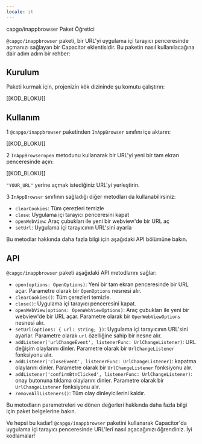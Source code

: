 ```yaml
---
locale: it
---
```


capgo/inappbrowser Paket Öğretici

`@capgo/inappbrowser` paketi, bir URL'yi uygulama içi tarayıcı penceresinde açmanızı sağlayan bir Capacitor eklentisidir. Bu paketin nasıl kullanılacağına dair adım adım bir rehber:

## Kurulum

Paketi kurmak için, projenizin kök dizininde şu komutu çalıştırın:

[[KOD_BLOKU]]

## Kullanım

1 `@capgo/inappbrowser` paketinden `InAppBrowser` sınıfını içe aktarın:

   [[KOD_BLOKU]]

2 `InAppBrowseropen` metodunu kullanarak bir URL'yi yeni bir tam ekran penceresinde açın:

   [[KOD_BLOKU]]

   `"YOUR_URL"` yerine açmak istediğiniz URL'yi yerleştirin.

3 `InAppBrowser` sınıfının sağladığı diğer metodları da kullanabilirsiniz:

   - `clearCookies`: Tüm çerezleri temizle
   - `close`: Uygulama içi tarayıcı penceresini kapat
   - `openWebView`: Araç çubukları ile yeni bir webview'de bir URL aç
   - `setUrl`: Uygulama içi tarayıcının URL'sini ayarla

   Bu metodlar hakkında daha fazla bilgi için aşağıdaki API bölümüne bakın.

## API

`@capgo/inappbrowser` paketi aşağıdaki API metodlarını sağlar:

- `open(options: OpenOptions)`: Yeni bir tam ekran penceresinde bir URL açar. Parametre olarak bir `OpenOptions` nesnesi alır.
- `clearCookies()`: Tüm çerezleri temizle.
- `close()`: Uygulama içi tarayıcı penceresini kapat.
- `openWebView(options: OpenWebViewOptions)`: Araç çubukları ile yeni bir webview'de bir URL açar. Parametre olarak bir `OpenWebViewOptions` nesnesi alır.
- `setUrl(options: { url: string; })`: Uygulama içi tarayıcının URL'sini ayarlar. Parametre olarak `url` özelliğine sahip bir nesne alır.
- `addListener('urlChangeEvent', listenerFunc: UrlChangeListener)`: URL değişim olaylarını dinler. Parametre olarak bir `UrlChangeListener` fonksiyonu alır.
- `addListener('closeEvent', listenerFunc: UrlChangeListener)`: kapatma olaylarını dinler. Parametre olarak bir `UrlChangeListener` fonksiyonu alır.
- `addListener('confirmBtnClicked', listenerFunc: UrlChangeListener)`: onay butonuna tıklama olaylarını dinler. Parametre olarak bir `UrlChangeListener` fonksiyonu alır.
- `removeAllListeners()`: Tüm olay dinleyicilerini kaldır.

Bu metodların parametreleri ve dönen değerleri hakkında daha fazla bilgi için paket belgelerine bakın.

Ve hepsi bu kadar! `@capgo/inappbrowser` paketini kullanarak Capacitor'da uygulama içi tarayıcı penceresinde URL'leri nasıl açacağınızı öğrendiniz. İyi kodlamalar!